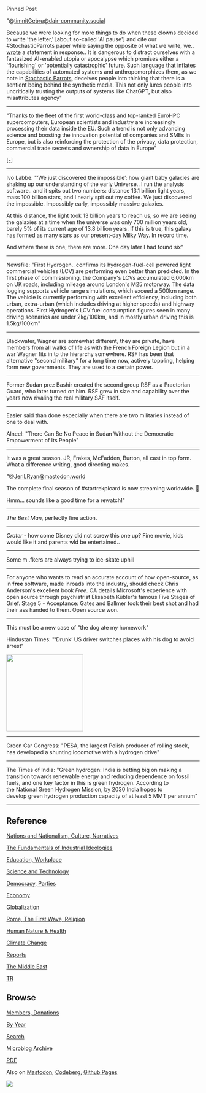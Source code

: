 Pinned Post

"@timnitGebru@dair-community.social

Because we were looking for more things to do when these clowns
decided to write 'the letter,' [about so-called 'AI pause'] and cite
our \#StochasticParrots paper while saying the opposite of what we
write, we.. [wrote](https://www.dair-institute.org/blog/letter-statement-March2023)
a statement in response.. It is dangerous to distract ourselves with a fantasized
AI-enabled utopia or apocalypse which promises either a 'flourishing' or
'potentially catastrophic' future. Such language that inflates the capabilities
of automated systems and anthropomorphizes them, as we note in [Stochastic Parrots](https://dl.acm.org/doi/abs/10.1145/3442188.3445922), 
deceives people into thinking that there is a sentient being behind the
synthetic media. This not only lures people into uncritically trusting
the outputs of systems like ChatGPT, but also misattributes agency"

---


"Thanks to the fleet of the first world-class and top-ranked EuroHPC
supercomputers, European scientists and industry are increasingly
processing their data inside the EU. Such a trend is not only
advancing science and boosting the innovation potential of companies
and SMEs in Europe, but is also reinforcing the protection of the
privacy, data protection, commercial trade secrets and ownership of
data in Europe"

[[-]](https://www.hpcwire.com/2023/05/01/eurohpc-executive-director-talks-europes-supercomputing-future/)

---

Ivo Labbe: "‘We just discovered the impossible’: how giant baby
galaxies are shaking up our understanding of the early Universe.. I
run the analysis software.. and it spits out two numbers: distance
13.1 billion light years, mass 100 billion stars, and I nearly spit
out my coffee. We just discovered the impossible. Impossibly early,
impossibly massive galaxies.

At this distance, the light took 13 billion years to reach us, so we
are seeing the galaxies at a time when the universe was only 700
million years old, barely 5% of its current age of 13.8 billion
years. If this is true, this galaxy has formed as many stars as our
present-day Milky Way. In record time.

And where there is one, there are more. One day later I had found six"

---

Newsfile: "First Hydrogen.. confirms its hydrogen-fuel-cell powered
light commercial vehicles (LCV) are performing even better than
predicted. In the first phase of commissioning, the Company's LCVs
accumulated 6,000km on UK roads, including mileage around London's M25
motorway. The data logging supports vehicle range simulations, which
exceed a 500km range. The vehicle is currently performing with
excellent efficiency, including both urban, extra-urban (which
includes driving at higher speeds) and highway operations. First
Hydrogen's LCV fuel consumption figures seen in many driving scenarios
are under 2kg/100km, and in mostly urban driving this is 1.5kg/100km"

---

Blackwater, Wagner are somewhat different, they are private, have
members from all walks of life as with the French Foreign Legion but
in a war Wagner fits in to the hierarchy somewhere. RSF has been that
alternative "second military" for a long time now, actively toppling,
helping form new governments. They are used to a certain power.

---

Former Sudan prez Bashir created the second group RSF as a Praetorian
Guard, who later turned on him. RSF grew in size and capability over
the years now rivaling the real military SAF itself.

---

Easier said than done especially when there are two militaries instead
of one to deal with.

Alneel: "There Can Be No Peace in Sudan Without the Democratic
Empowerment of Its People"

---

It was a great season. JR, Frakes, McFadden, Burton, all cast in top
form. What a difference writing, good directing makes.

"@JeriLRyan@mastodon.world

The complete final season of \#startrekpicard is now streaming
worldwide. 🖖

Hmm… sounds like a good time for a rewatch!"

---

*The Best Man*, perfectly fine action.

---

*Crater* - how come Disney did not screw this one up? Fine movie, kids
would like it and parents wld be entertained.. 

---

Some m..fkers are always trying to ice-skate uphill

---

For anyone who wants to read an accurate account of how open-source,
as in **free** software, made inroads into the industry, should check
Chris Anderson's excellent book *Free*. CA details Microsoft's
experience with open source through psychiatrist Elisabeth Kübler's
famous Five Stages of Grief. Stage 5 - Acceptance: Gates and Ballmer
took their best shot and had their ass handed to them. Open source
won.

---

This must be a new case of "the dog ate my homework"

Hindustan Times: "‘Drunk’ US driver switches places with his dog to
avoid arrest"

<img width='200' src='https://www.hindustantimes.com/ht-img/img/2023/05/17/550x309/969913_Wallpaper2_1684333559275.jpg'/> 

---

Green Car Congress: "PESA, the largest Polish producer of rolling
stock, has developed a shunting locomotive with a hydrogen drive"

---

The Times of India: "Green hydrogen: India is betting big on making a
transition towards renewable energy and reducing dependence on fossil
fuels, and one key factor in this is green hydrogen. According to
the National Green Hydrogen Mission, by 2030 India hopes to
develop green hydrogen production capacity of at least 5 MMT per
annum"

---

## Reference

[Nations and Nationalism, Culture, Narratives](0119/2013/02/nations-and-nationalism.html)

[The Fundamentals of Industrial Ideologies](0119/2011/04/fundamentals-of-industrial-ideologies.html)

[Education, Workplace](0119/2017/09/education-workplace.html)

[Science and Technology](0119/2018/09/science-technology.html)

[Democracy, Parties](0119/2016/11/democracy.html)

[Economy](2021/01/economy.html)

[Globalization](0119/2018/09/globalization.html)

[Rome, The First Wave, Religion](0119/2017/12/rome.html)

[Human Nature & Health](2020/07/human-nature.html)

[Climate Change](2022/01/climate.html)

[Reports](2021/01/reports.html)

[The Middle East](0119/2019/07/middleeast.html)

[TR](../tr/index.html)

## Browse

[Members, Donations](2022/08/members.html)

[By Year](years.html)

[Search](search.html)

[Microblog Archive](mbl/index.html)

[PDF](https://drive.google.com/uc?export=view&id=1FSi-1MnqXVq_PVTEXzzflwN8-7h92N_R)

Also on 
[Mastodon](https://masto.ai/@muratk3n),
[Codeberg](https://muratk5n.codeberg.page/en/),
[Github Pages](https://muratk5n.github.io/thirdwave/en/)

<img src='https://drive.google.com/uc?export=view&id=1zsIeciFSvlr-sWB84Tc0mfZ_NYqn9VQx'/> 



